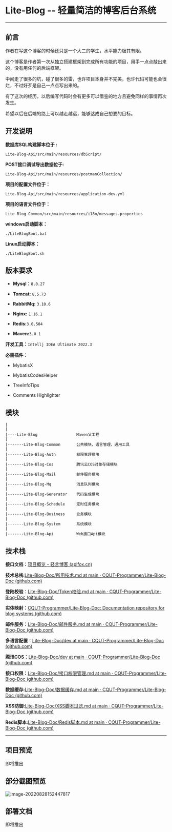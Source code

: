 # Lite-Blog -- 轻量简洁的博客后台系统

------

## 前言



作者在写这个博客的时候还只是一个大二的学生，水平能力极其有限。

这个博客是作者第一次从独立搭建框架到完成所有功能的项目，用手一点点敲出来的，没有用任何的后端框架。

中间走了很多的坑，碰了很多的雷，也许项目本身并不完美，也许代码可能也会很烂，不过好歹是自己一点点写出来的。

有了这次的经历，以后编写代码时会有更多可以借鉴的地方且避免同样的事情再次发生。

希望以后在后端的路上可以越走越远，能够达成自己想要的目标。



## 开发说明



**数据库SQL构建脚本位于 :**

`Lite-Blog-Api/src/main/resources/dbScript/`



**POST接口调试导出数据位于:**

`Lite-Blog-Api/src/main/resources/postmanCollection/`



**项目的配置文件位于：**

`Lite-Blog-Api/src/main/resources/application-dev.yml`



**项目的语言文件位于：**

`Lite-Blog-Common/src/main/resources/i18n/messages.properties`



**windows启动脚本：**

`./LiteBlogBoot.bat`

**Linux启动脚本：**

`./LiteBlogBoot.sh`



## **版本要求**

- **Mysql：**`8.0.27`

- **Tomcat:**  `8.5.73`

- **RabbitMq:** `3.10.6`

- **Nginx:** `1.16.1`

- **Redis:**`3.0.504`

- **Maven:**`3.8.1`

    

**开发工具：**`Intellj IDEA Ultimate 2022.3`

**必需插件：**

- MybatisX

- MybatisCodesHelper

- TreeInfoTips

- Comments Highlighter

    

## 模块



```
|
|
|----Lite-Blog                 Maven父工程
|
|-------Lite-Blog-Common       公共模块，语言管理，通用工具
|
|-------Lite-Blog-Auth         权限管理模块
|
|-------Lite-Blog-Cos          腾讯云COS对象存储模块
|
|-------Lite-Blog-Mail         邮件服务模块
|
|-------Lite-Blog-Mq           消息队列模块
|
|-------Lite-Blog-Generator    代码生成模块
|
|-------Lite-Blog-Schedule     定时任务模块
|
|-------Lite-Blog-Business     业务模块
|
|-------Lite-Blog-System       系统模块
|
|-------Lite-Blog-Api          Web接口Api模块
```



## 技术栈



**接口文档：**[项目概览 - 轻言博客 (apifox.cn)](https://www.apifox.cn/apidoc/shared-25197369-00c2-4c14-a603-1c453cfcc812/doc-881581)

**技术总栈**:[Lite-Blog-Doc/所用技术.md at main · CQUT-Programmer/Lite-Blog-Doc (github.com)](https://github.com/CQUT-Programmer/Lite-Blog-Doc/blob/main/dev/所用技术.md)

**登陆校验**：[Lite-Blog-Doc/Token校验.md at main · CQUT-Programmer/Lite-Blog-Doc (github.com)](https://github.com/CQUT-Programmer/Lite-Blog-Doc/blob/main/dev/Token校验.md)


**实体映射：**[CQUT-Programmer/Lite-Blog-Doc: Documentation repository for blog systems (github.com)](https://github.com/CQUT-Programmer/Lite-Blog-Doc/blob/main/dev/实体映射.md)


**邮件服务：**[Lite-Blog-Doc/邮件服务.md at main · CQUT-Programmer/Lite-Blog-Doc (github.com)](https://github.com/CQUT-Programmer/Lite-Blog-Doc/blob/main/dev/邮件服务.md)

**多语言配置**：[Lite-Blog-Doc/dev at main · CQUT-Programmer/Lite-Blog-Doc (github.com)](https://github.com/CQUT-Programmer/Lite-Blog-Doc/blob/main/dev/i18n多语言.md)

**腾讯COS：**[Lite-Blog-Doc/dev at main · CQUT-Programmer/Lite-Blog-Doc (github.com)](https://github.com/CQUT-Programmer/Lite-Blog-Doc/blob/main/dev/腾讯COS.md)

**接口权限：**[Lite-Blog-Doc/接口权限管理.md at main · CQUT-Programmer/Lite-Blog-Doc (github.com)](https://github.com/CQUT-Programmer/Lite-Blog-Doc/blob/main/dev/接口权限管理.md)

**数据缓存:**[Lite-Blog-Doc/数据缓存.md at main · CQUT-Programmer/Lite-Blog-Doc (github.com)](https://github.com/CQUT-Programmer/Lite-Blog-Doc/blob/main/dev/数据缓存.md)

**XSS防御:**[Lite-Blog-Doc/XSS脚本过滤.md at main · CQUT-Programmer/Lite-Blog-Doc (github.com)](https://github.com/CQUT-Programmer/Lite-Blog-Doc/blob/main/dev/XSS脚本过滤.md)

**Redis脚本:**[Lite-Blog-Doc/Redis脚本.md at main · CQUT-Programmer/Lite-Blog-Doc (github.com)](https://github.com/CQUT-Programmer/Lite-Blog-Doc/blob/main/dev/Redis脚本.md)

------

## 项目预览

即将推出



## 部分截图预览

![image-20220828152447817](assets/README/image-20220828152447817.png)



## 部署文档

即将推出

